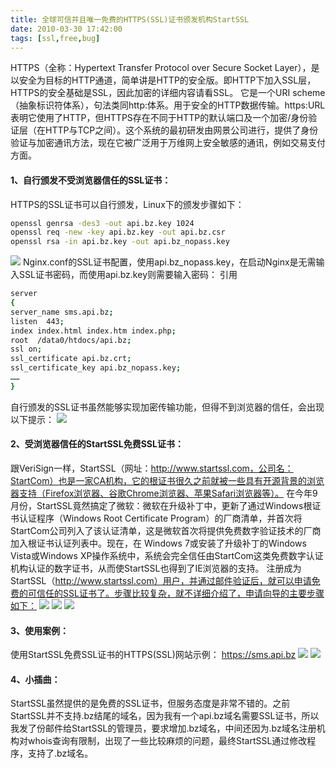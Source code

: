 ```yaml
---
title: 全球可信并且唯一免费的HTTPS(SSL)证书颁发机构StartSSL
date: 2010-03-30 17:42:00
tags: [ssl,free,bug]
---
```

HTTPS（全称：Hypertext Transfer Protocol over Secure Socket Layer），是以安全为目标的HTTP通道，简单讲是HTTP的安全版。即HTTP下加入SSL层，HTTPS的安全基础是SSL，因此加密的详细内容请看SSL。
它是一个URI scheme（抽象标识符体系），句法类同http:体系。用于安全的HTTP数据传输。https:URL表明它使用了HTTP，但HTTPS存在不同于HTTP的默认端口及一个加密/身份验证层（在HTTP与TCP之间）。这个系统的最初研发由网景公司进行，提供了身份验证与加密通讯方法，现在它被广泛用于万维网上安全敏感的通讯，例如交易支付方面。
#### 1、自行颁发不受浏览器信任的SSL证书：
HTTPS的SSL证书可以自行颁发，Linux下的颁发步骤如下：
```bash
openssl genrsa -des3 -out api.bz.key 1024
openssl req -new -key api.bz.key -out api.bz.csr
openssl rsa -in api.bz.key -out api.bz_nopass.key
```
![](http://zyan.cc/attachment/200911/1258146742_2397f7b9.png)
Nginx.conf的SSL证书配置，使用api.bz_nopass.key，在启动Nginx是无需输入SSL证书密码，而使用api.bz.key则需要输入密码：
引用
```bash
server
{
server_name sms.api.bz;
listen  443;
index index.html index.htm index.php;
root  /data0/htdocs/api.bz;
ssl on;
ssl_certificate api.bz.crt;
ssl_certificate_key api.bz_nopass.key;
……
}
```
自行颁发的SSL证书虽然能够实现加密传输功能，但得不到浏览器的信任，会出现以下提示：
![](http://zyan.cc/attachment/200911/1258146762_2671799d.png)
#### 2、受浏览器信任的StartSSL免费SSL证书：
跟VeriSign一样，StartSSL（网址：http://www.startssl.com，公司名：StartCom）也是一家CA机构，它的根证书很久之前就被一些具有开源背景的浏览器支持（Firefox浏览器、谷歌Chrome浏览器、苹果Safari浏览器等）。
在今年9月份，StartSSL竟然搞定了微软：微软在升级补丁中，更新了通过Windows根证书认证程序（Windows Root Certificate Program）的厂商清单，并首次将StartCom公司列入了该认证清单，这是微软首次将提供免费数字验证技术的厂商加入根证书认证列表中。现在，在 Windows 7或安装了升级补丁的Windows Vista或Windows XP操作系统中，系统会完全信任由StartCom这类免费数字认证机构认证的数字证书，从而使StartSSL也得到了IE浏览器的支持。
注册成为StartSSL（http://www.startssl.com）用户，并通过邮件验证后，就可以申请免费的可信任的SSL证书了。步骤比较复杂，就不详细介绍了，申请向导的主要步骤如下： 
![](http://zyan.cc/attachment/200911/1258146831_3073b3ea.png)
![](http://zyan.cc/attachment/200911/1258146831_676782ae.png)
![](http://zyan.cc/attachment/200911/1258146831_7919f6dd.png)
#### 3、使用案例：
使用StartSSL免费SSL证书的HTTPS(SSL)网站示例：
https://sms.api.bz
![](http://zyan.cc/attachment/200911/1258147840_2397e48d.png)
![](http://zyan.cc/attachment/200911/1258150987_2337ed15.png)
#### 4、小插曲：
StartSSL虽然提供的是免费的SSL证书，但服务态度是非常不错的。之前StartSSL并不支持.bz结尾的域名，因为我有一个api.bz域名需要SSL证书，所以我发了份邮件给StartSSL的管理员，要求增加.bz域名，中间还因为.bz域名注册机构对whois查询有限制，出现了一些比较麻烦的问题，最终StartSSL通过修改程序，支持了.bz域名。
